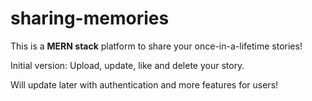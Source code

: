# sharing-memories

This is a **MERN stack** platform to share your once-in-a-lifetime stories!

Initial version: Upload, update, like and delete your story.

Will update later with authentication and more features for users!
